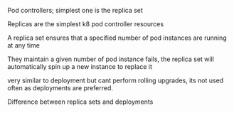 Pod controllers;
simplest one is the replica set

Replicas are the simplest k8 pod controller resources

A replica set ensures that a specified number of pod instances are running at any time

They maintain a given number of pod instance fails, the replica set will automatically spin up a new instance to replace it

very similar to deployment but cant perform rolling upgrades, its not used often as deployments are preferred.

Difference between replica sets and deployments

